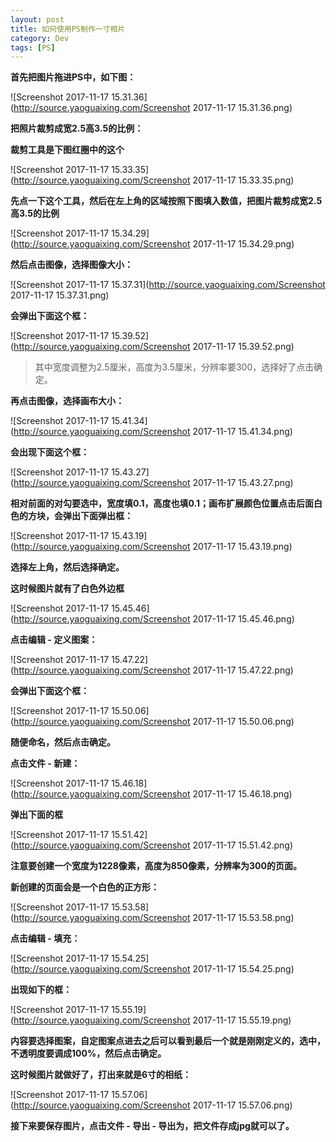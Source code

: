 ```yaml
---
layout: post
title: 如何使用PS制作一寸相片
category: Dev
tags: [PS]
---
```


 **首先把图片拖进PS中，如下图：**
 <!--more-->
 
![Screenshot 2017-11-17 15.31.36](http://source.yaoguaixing.com/Screenshot 2017-11-17 15.31.36.png)

**把照片裁剪成宽2.5高3.5的比例：**

**裁剪工具是下图红圈中的这个**

![Screenshot 2017-11-17 15.33.35](http://source.yaoguaixing.com/Screenshot 2017-11-17 15.33.35.png)

**先点一下这个工具，然后在左上角的区域按照下图填入数值，把图片裁剪成宽2.5高3.5的比例**

![Screenshot 2017-11-17 15.34.29](http://source.yaoguaixing.com/Screenshot 2017-11-17 15.34.29.png)

**然后点击图像，选择图像大小：**

![Screenshot 2017-11-17 15.37.31](http://source.yaoguaixing.com/Screenshot 2017-11-17 15.37.31.png)

**会弹出下面这个框：**

![Screenshot 2017-11-17 15.39.52](http://source.yaoguaixing.com/Screenshot 2017-11-17 15.39.52.png)

>其中宽度调整为2.5厘米，高度为3.5厘米，分辨率要300，选择好了点击确定。

**再点击图像，选择画布大小：**

![Screenshot 2017-11-17 15.41.34](http://source.yaoguaixing.com/Screenshot 2017-11-17 15.41.34.png)

**会出现下面这个框：**

![Screenshot 2017-11-17 15.43.27](http://source.yaoguaixing.com/Screenshot 2017-11-17 15.43.27.png)

**相对前面的对勾要选中，宽度填0.1，高度也填0.1；画布扩展颜色位置点击后面白色的方块，会弹出下面弹出框：**

![Screenshot 2017-11-17 15.43.19](http://source.yaoguaixing.com/Screenshot 2017-11-17 15.43.19.png)

**选择左上角，然后选择确定。**

**这时候图片就有了白色外边框**

![Screenshot 2017-11-17 15.45.46](http://source.yaoguaixing.com/Screenshot 2017-11-17 15.45.46.png)

**点击编辑 - 定义图案：**

![Screenshot 2017-11-17 15.47.22](http://source.yaoguaixing.com/Screenshot 2017-11-17 15.47.22.png)

**会弹出下面这个框：**

![Screenshot 2017-11-17 15.50.06](http://source.yaoguaixing.com/Screenshot 2017-11-17 15.50.06.png)

**随便命名，然后点击确定。**

**点击文件 - 新建：**

![Screenshot 2017-11-17 15.46.18](http://source.yaoguaixing.com/Screenshot 2017-11-17 15.46.18.png)

**弹出下面的框**

![Screenshot 2017-11-17 15.51.42](http://source.yaoguaixing.com/Screenshot 2017-11-17 15.51.42.png)

**注意要创建一个宽度为1228像素，高度为850像素，分辨率为300的页面。**

**新创建的页面会是一个白色的正方形：**

![Screenshot 2017-11-17 15.53.58](http://source.yaoguaixing.com/Screenshot 2017-11-17 15.53.58.png)

 **点击编辑 - 填充：**
 
![Screenshot 2017-11-17 15.54.25](http://source.yaoguaixing.com/Screenshot 2017-11-17 15.54.25.png)

**出现如下的框：**

![Screenshot 2017-11-17 15.55.19](http://source.yaoguaixing.com/Screenshot 2017-11-17 15.55.19.png)

**内容要选择图案，自定图案点进去之后可以看到最后一个就是刚刚定义的，选中，不透明度要调成100%，然后点击确定。**

**这时候图片就做好了，打出来就是6寸的相纸：**

![Screenshot 2017-11-17 15.57.06](http://source.yaoguaixing.com/Screenshot 2017-11-17 15.57.06.png)

**接下来要保存图片，点击文件 - 导出 - 导出为，把文件存成jpg就可以了。**





